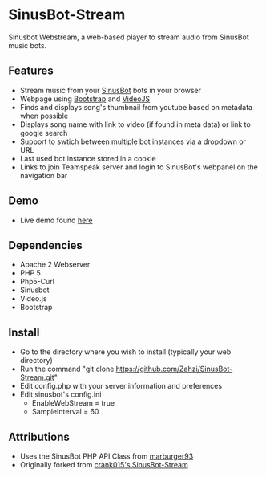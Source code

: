 # SinusBot-Stream
Sinusbot Webstream, a web-based player to stream audio from SinusBot music bots.

## Features
- Stream music from your [SinusBot](https://www.sinusbot.com) bots in your browser
- Webpage using [Bootstrap](http://getbootstrap.com/) and [VideoJS](http://videojs.com/)
- Finds and displays song's thumbnail from youtube based on metadata when possible
- Displays song name with link to video (if found in meta data) or link to google search
- Support to swtich between multiple bot instances via a dropdown or URL
- Last used bot instance stored in a cookie
- Links to join Teamspeak server and login to SinusBot's webpanel on the navigation bar

## Demo
- Live demo found [here](http://www.sinusbot.zahzi.us/SinusBot-Stream/)

## Dependencies
- Apache 2 Webserver
- PHP 5
- Php5-Curl
- Sinusbot
- Video.js
- Bootstrap


## Install
- Go to the directory where you wish to install (typically your web directory)
- Run the command "git clone https://github.com/Zahzi/SinusBot-Stream.git" 
- Edit config.php with your server information and preferences
- Edit sinusbot's config.ini 
    - EnableWebStream = true
    - SampleInterval = 60


## Attributions
- Uses the SinusBot PHP API Class from [marburger93](https://github.com/marburger93/SinusBot-API-PHP-Class)
- Originally forked from [crank015's SinusBot-Stream](https://github.com/crank015/SinusBot-Stream/)
